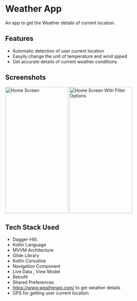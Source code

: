 
# Weather App

An app to get the Weather details of current location.

## Features

- Automatic detection of user current location
- Easyily change the unit of temperature and wind spped
- Get accurate details of current weather conditions


## Screenshots

<img src="https://github.com/arpitkatiyar1999/Daily-Info/assets/60139160/e9db2426-9d2d-41f7-8990-b9d5aee9d38d.jpg" alt="Home Screen" width="200" height="400"/>
<img src="https://github.com/arpitkatiyar1999/Daily-Info/assets/60139160/21ad08b5-56fa-49cc-bce0-4bd37d0a9ebf.jpg" alt="Home Screen With Filter Options" width="200" height="400"/>



## Tech Stack Used

- Dagger-Hilt.
- Kotlin Language
- MVVM Architecture
- Glide Library
- Kotlin Coroutine
- Navigation Component
- Live Data , View Model
- Retrofit
- Shared Preferences
- https://www.weatherapi.com/ to get weather details
- GPS for getting user current location


